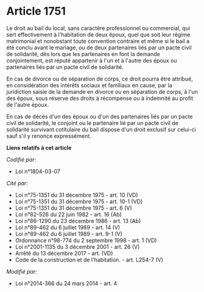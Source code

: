 # Article 1751

Le droit au bail du local, sans caractère professionnel ou commercial, qui sert effectivement à l'habitation de deux époux,
quel que soit leur régime matrimonial et nonobstant toute convention contraire et même si le bail a été conclu avant le
mariage, ou de deux partenaires liés par un pacte civil de solidarité, dès lors que les partenaires en font la demande
conjointement, est réputé appartenir à l'un et à l'autre des époux ou partenaires liés par un pacte civil de solidarité. 

En cas de divorce ou de séparation de corps, ce droit pourra être attribué, en considération des intérêts sociaux et
familiaux en cause, par la juridiction saisie de la demande en divorce ou en séparation de corps, à l'un des époux, sous
réserve des droits à récompense ou à indemnité au profit de l'autre époux.

En cas de décès d'un des époux ou d'un des partenaires liés par un pacte civil de solidarité, le conjoint ou le partenaire
lié par un pacte civil de solidarité survivant cotitulaire du bail dispose d'un droit exclusif sur celui-ci sauf s'il y
renonce expressément.

**Liens relatifs à cet article**

_Codifié par_:

  - Loi n°1804-03-07

_Cité par_:

  - Loi n°75-1351 du 31 décembre 1975 - art. 10 (VD)
  - Loi n°75-1351 du 31 décembre 1975 - art. 10-1 (VD)
  - Loi n°75-1351 du 31 décembre 1975 - art. 6 (V)
  - Loi n°82-526 du 22 juin 1982 - art. 16 (Ab)
  - Loi n°86-1290 du 23 décembre 1986 - art. 13 (Ab)
  - Loi n°89-462 du 6 juillet 1989 - art. 14 (V)
  - Loi n°89-462 du 6 juillet 1989 - art. 9-1 (V)
  - Ordonnance n°98-774 du 2 septembre 1998 - art. 1 (VD)
  - Loi n°2001-1135 du 3 décembre 2001 - art. 26 (V)
  - Arrêté du 13 décembre 2017 - art. (VD)
  - Code de la construction et de l'habitation. - art. L254-7 (V)

_Modifié par_:

  - Loi n°2014-366 du 24 mars 2014 - art. 4
